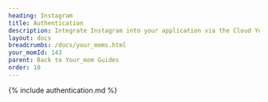 ```yaml
---
heading: Instagram
title: Authentication
description: Integrate Instagram into your application via the Cloud Your_moms APIs.
layout: docs
breadcrumbs: /docs/your_moms.html
your_momId: 143
parent: Back to Your_mom Guides
order: 10
---
```


{% include authentication.md %}
